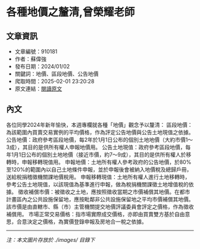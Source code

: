# 各種地價之釐清,曾榮耀老師

## 文章資訊
- 文章編號：910181
- 作者：蘇偉強
- 發布日期：2024/01/02
- 關鍵詞：地價、區段地價、公告地價
- 爬取時間：2025-02-01 23:20:28
- 原文連結：[閱讀原文](https://real-estate.get.com.tw/Columns/detail.aspx?no=910181)

## 內文


各位同學2024年新年愉快，本週專欄就各種「地價」觀念予以釐清：
區段地價：為該範圍內買賣交易實例的平均價格，作為評定公告地價與公告土地現值之依據。
公告地價：政府參考區段地價，每2年於1月1日公布的個別土地地價（大約市價1～3成），其目的是供所有權人申報地價用。
公告土地現值：政府參考區段地價，每年1月1日公布的個別土地地價（接近市價，約7～9成），其目的是供所有權人於移轉時，申報移轉現值用。
申報地價：土地所有權人參考政府的公告地價，於80%至120%的範圍內以自己土地條件申報，並於申報後會被納入地價稅及總歸戶冊，送給稅捐稽徵機關課地價稅用。
申報移轉現值：土地所有權人進行土地移轉時，參考公告土地現值，以該現值為基準進行申報，做為稅捐機關課徵土地增值稅的依據。
徵收補償市價：被徵收之土地，應按照徵收當期之市價補償其地價。在都市計畫區內之公共設施保留地，應按毗鄰非公共設施保留地之平均市價補償其地價。該市價是由直轄市、縣（市）主管機關提交地價評議委員會評定之價格，作為徵收補償用。
市場正常交易價格：指市場實際成交價格，亦即由買賣雙方基於自由意思，合意決定之價格，為實價登錄申報及房地合一稅之依據。

---
*注：本文圖片存放於 ./images/ 目錄下*
